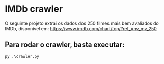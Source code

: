
# IMDb crawler
O seguinte projeto extrai os dados dos 250 filmes mais bem avaliados do IMDb, disponível em:
https://www.imdb.com/chart/top/?ref_=nv_mv_250

## Para rodar o crawler, basta executar:

    py .\crawler.py

